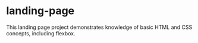 # landing-page
This landing page project demonstrates knowledge of basic HTML and CSS concepts, including flexbox.
